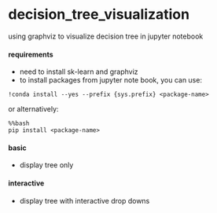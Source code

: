 # decision_tree_visualization
using graphviz to visualize decision tree in jupyter notebook

#### requirements
* need to install sk-learn and graphviz
* to install packages from jupyter note book, you can use: 
```
!conda install --yes --prefix {sys.prefix} <package-name>
```
or alternatively:
```
%%bash
pip install <package-name>
```

#### basic
* display tree only


#### interactive
* display tree with interactive drop downs
